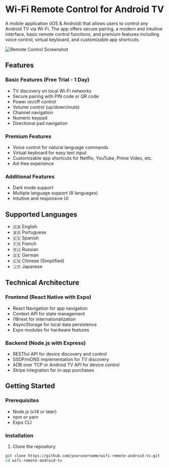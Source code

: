 # Wi-Fi Remote Control for Android TV

A mobile application (iOS & Android) that allows users to control any Android TV via Wi-Fi. The app offers secure pairing, a modern and intuitive interface, basic remote control functions, and premium features including voice control, virtual keyboard, and customizable app shortcuts.

![Remote Control Screenshot](https://images.unsplash.com/photo-1521931961826-fe48677230a5)

## Features

### Basic Features (Free Trial - 1 Day)
- TV discovery on local Wi-Fi networks
- Secure pairing with PIN code or QR code
- Power on/off control
- Volume control (up/down/mute)
- Channel navigation
- Numeric keypad
- Directional pad navigation

### Premium Features
- Voice control for natural language commands
- Virtual keyboard for easy text input
- Customizable app shortcuts for Netflix, YouTube, Prime Video, etc.
- Ad-free experience

### Additional Features
- Dark mode support
- Multiple language support (8 languages)
- Intuitive and responsive UI

## Supported Languages
- 🇬🇧 English
- 🇧🇷 Portuguese
- 🇪🇸 Spanish
- 🇫🇷 French
- 🇷🇺 Russian
- 🇩🇪 German
- 🇨🇳 Chinese (Simplified)
- 🇯🇵 Japanese

## Technical Architecture

### Frontend (React Native with Expo)
- React Navigation for app navigation
- Context API for state management
- i18next for internationalization
- AsyncStorage for local data persistence
- Expo modules for hardware features

### Backend (Node.js with Express)
- RESTful API for device discovery and control
- SSDP/mDNS implementation for TV discovery
- ADB over TCP or Android TV API for device control
- Stripe integration for in-app purchases

## Getting Started

### Prerequisites
- Node.js (v14 or later)
- npm or yarn
- Expo CLI

### Installation

1. Clone the repository
```bash
git clone https://github.com/yourusername/wifi-remote-android-tv.git
cd wifi-remote-android-tv
